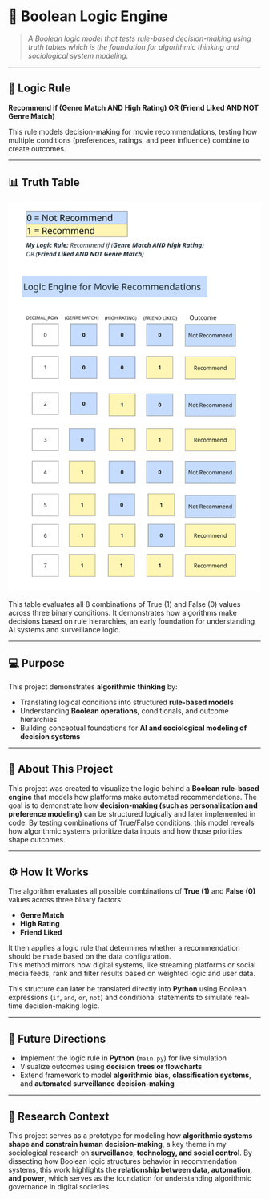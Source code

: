 # 🧮 Boolean Logic Engine

> *A Boolean logic model that tests rule-based decision-making using truth tables which is the foundation for algorithmic thinking and sociological system modeling.*

---

## 🧠 Logic Rule
**Recommend if (Genre Match AND High Rating) OR (Friend Liked AND NOT Genre Match)**  

This rule models decision-making for movie recommendations, testing how multiple conditions (preferences, ratings, and peer influence) combine to create outcomes.

---

## 📊 Truth Table
![Boolean Logic and Truth Tables](./Boolean_Logic_and_Truth_Tables.jpg)

This table evaluates all 8 combinations of True (1) and False (0) values across three binary conditions. It demonstrates how algorithms make decisions based on rule hierarchies, an early foundation for understanding AI systems and surveillance logic.

---

## 💻 Purpose
This project demonstrates **algorithmic thinking** by:  
- Translating logical conditions into structured **rule-based models**  
- Understanding **Boolean operations**, conditionals, and outcome hierarchies  
- Building conceptual foundations for **AI and sociological modeling of decision systems**

---

## 🧠 About This Project
This project was created to visualize the logic behind a **Boolean rule-based engine** that models how platforms make automated recommendations. The goal is to demonstrate how **decision-making (such as personalization and preference modeling)** can be structured logically and later implemented in code. By testing combinations of True/False conditions, this model reveals how algorithmic systems prioritize data inputs and how those priorities shape outcomes.

---

## ⚙️ How It Works
The algorithm evaluates all possible combinations of **True (1)** and **False (0)** values across three binary factors:

- **Genre Match**  
- **High Rating**  
- **Friend Liked**

It then applies a logic rule that determines whether a recommendation should be made based on the data configuration.  
This method mirrors how digital systems, like streaming platforms or social media feeds, rank and filter results based on weighted logic and user data.  

This structure can later be translated directly into **Python** using Boolean expressions (`if`, `and`, `or`, `not`) and conditional statements to simulate real-time decision-making logic.

---

## 🔄 Future Directions
- Implement the logic rule in **Python** (`main.py`) for live simulation  
- Visualize outcomes using **decision trees or flowcharts**  
- Extend framework to model **algorithmic bias**, **classification systems**, and **automated surveillance decision-making**  

---

## 🔎 Research Context
This project serves as a prototype for modeling how **algorithmic systems shape and constrain human decision-making**, a key theme in my sociological research on **surveillance, technology, and social control**. By dissecting how Boolean logic structures behavior in recommendation systems, this work highlights the **relationship between data, automation, and power**, which serves as the foundation for understanding algorithmic governance in digital societies.
